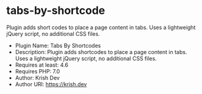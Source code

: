 # tabs-by-shortcode
Plugin adds short codes to place a page content in tabs. Uses a lightweight jQuery script, no additional CSS files.

 * Plugin Name: Tabs By Shortcodes
 * Description: Plugin adds shortcodes to place a page content in tabs. Uses a lightweight jQuery script, no additional CSS files.
 * Requires at least: 4.6
 * Requires PHP: 7.0
 * Author: Krish Dev
 * Author URI: https://krish.dev

